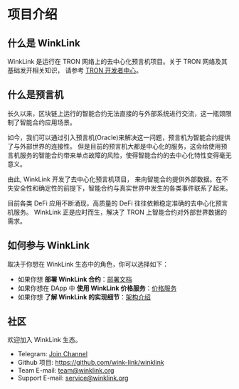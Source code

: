 # 项目介绍

## 什么是 WinkLink

WinkLink 是运行在 TRON 网络上的去中心化预言机项目。关于 TRON 网络及其基础发开相关知识，
请参考 [TRON 开发者中心](https://cn.developers.tron.network/)。

## 什么是预言机

长久以来，区块链上运行的智能合约无法直接的与外部系统进行交流，这一瓶颈限制了智能合约应用场景。

如今，我们可以通过引入预言机(Oracle)来解决这一问题，预言机为智能合约提供了与外部世界的连接性。
但是目前的预言机大都是中心化的服务，这会给使用预言机服务的智能合约带来单点故障的风险，使得智能合约的去中心化特性变得毫无意义。

由此, WinkLink 开发了去中心化预言机项目，
来向智能合约提供外部数据。在不失安全性和确定性的前提下，智能合约与真实世界中发生的各类事件联系了起来。

目前各类 DeFi 应用不断涌现，高质量的 DeFi 往往依赖稳定准确的去中心化预言机服务。
WinkLink 正是应时而生，解决了 TRON 上智能合约对外部世界数据的需求。

## 如何参与 WinkLink

取决于你想在 WinkLink 生态中的角色，你可以选择如下：

- 如果你想 **部署 WinkLink 合约**：[部署文档](./deploy.md)
- 如果你想在 DApp 中 **使用 WinkLink 价格服务**：[价格服务](./pricing.md)
- 如果你想 **了解 WinkLink 的实现细节**：[架构介绍](./architecture.md)

## 社区

欢迎加入 WinkLink 生态。

- Telegram: [Join Channel](https://t.me/joinchat/PDRBbhkNbOJd_6DJS4lRoA)
- Github 项目: <https://github.com/wink-link/winklink>
- Team E-mail: <team@winklink.org>
- Support E-mail: <service@winklink.org>
